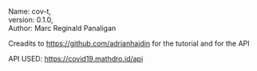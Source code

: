 Name: cov-t, </br>
version: 0.1.0, </br>
Author: Marc Reginald Panaligan </br>

Creadits to https://github.com/adrianhajdin for the tutorial and for the API </br>

API USED: https://covid19.mathdro.id/api </br>
